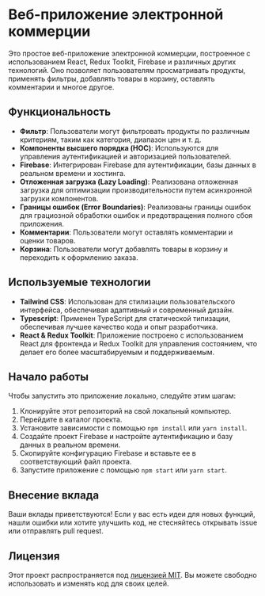 # Веб-приложение электронной коммерции

Это простое веб-приложение электронной коммерции, построенное с использованием React, Redux Toolkit, Firebase и различных других технологий. Оно позволяет пользователям просматривать продукты, применять фильтры, добавлять товары в корзину, оставлять комментарии и многое другое.

## Функциональность

- **Фильтр**: Пользователи могут фильтровать продукты по различным критериям, таким как категория, диапазон цен и т. д.
- **Компоненты высшего порядка (HOC)**: Используются для управления аутентификацией и авторизацией пользователей.
- **Firebase**: Интегрирован Firebase для аутентификации, базы данных в реальном времени и хостинга.
- **Отложенная загрузка (Lazy Loading)**: Реализована отложенная загрузка для оптимизации производительности путем асинхронной загрузки компонентов.
- **Границы ошибок (Error Boundaries)**: Реализованы границы ошибок для грациозной обработки ошибок и предотвращения полного сбоя приложения.
- **Комментарии**: Пользователи могут оставлять комментарии и оценки товаров.
- **Корзина**: Пользователи могут добавлять товары в корзину и переходить к оформлению заказа.

## Используемые технологии

- **Tailwind CSS**: Использован для стилизации пользовательского интерфейса, обеспечивая адаптивный и современный дизайн.
- **Typescript**: Применен TypeScript для статической типизации, обеспечивая лучшее качество кода и опыт разработчика.
- **React & Redux Toolkit**: Приложение построено с использованием React для фронтенда и Redux Toolkit для управления состоянием, что делает его более масштабируемым и поддерживаемым.

## Начало работы

Чтобы запустить это приложение локально, следуйте этим шагам:

1. Клонируйте этот репозиторий на свой локальный компьютер.
2. Перейдите в каталог проекта.
3. Установите зависимости с помощью `npm install` или `yarn install`.
4. Создайте проект Firebase и настройте аутентификацию и базу данных в реальном времени.
5. Скопируйте конфигурацию Firebase и вставьте ее в соответствующий файл проекта.
6. Запустите приложение с помощью `npm start` или `yarn start`.

## Внесение вклада

Ваши вклады приветствуются! Если у вас есть идеи для новых функций, нашли ошибки или хотите улучшить код, не стесняйтесь открывать issue или отправлять pull request.

## Лицензия

Этот проект распространяется под [лицензией MIT](LICENSE). Вы можете свободно использовать и изменять код для своих целей.
